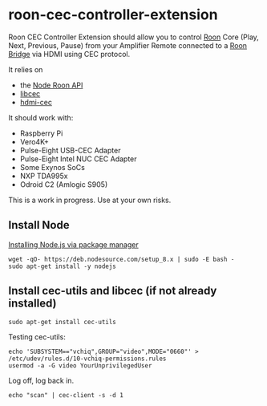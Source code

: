 # roon-cec-controller-extension

Roon CEC Controller Extension should allow you to control [Roon](https://roonlabs.com/howroonworks.html) Core (Play, Next, Previous, Pause) from your Amplifier Remote connected to a [Roon Bridge](https://kb.roonlabs.com/RoonBridge) via HDMI using CEC protocol.

It relies on 
  * the [Node Roon API](https://github.com/RoonLabs/node-roon-api)
  * [libcec](https://github.com/Pulse-Eight/libcec)
  * [hdmi-cec](https://www.npmjs.com/package/hdmi-cec)

It should work with:
  * Raspberry Pi
  * Vero4K+
  * Pulse-Eight USB-CEC Adapter
  * Pulse-Eight Intel NUC CEC Adapter
  * Some Exynos SoCs
  * NXP TDA995x
  * Odroid C2 (Amlogic S905)

This is a work in progress.
Use at your own risks.

## Install Node

[Installing Node.js via package manager](https://nodejs.org/en/download/package-manager/#debian-and-ubuntu-based-linux-distributions)
```
wget -qO- https://deb.nodesource.com/setup_8.x | sudo -E bash -
sudo apt-get install -y nodejs
```
## Install cec-utils and libcec (if not already installed)
```
sudo apt-get install cec-utils
```

Testing cec-utils:
```
echo 'SUBSYSTEM=="vchiq",GROUP="video",MODE="0660"' > /etc/udev/rules.d/10-vchiq-permissions.rules
usermod -a -G video YourUnprivilegedUser
```
Log off, log back in.
```
echo "scan" | cec-client -s -d 1
```
